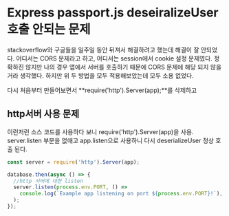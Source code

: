 # Express passport.js deseiralizeUser 호출 안되는 문제
stackoverflow와 구글들을 일주일 동안 뒤져서 해결하려고 했는데 해결이 잘 안되었다.
어디서는 CORS 문제라고 하고, 어디서는 session에서 cookie 설정 문제였다.
정확하진 않지만 나의 경우 앱에서 서버를 호출하기 때문에 CORS 문제에 해당 되지 않을거라 생각했다. 하지만 위 두 방법을 모두 적용해보았는데 모두 소용 없었다.
  
  
다시 처음부터 만들어보면서 **require('http').Server(app);**를 삭제하고 
  

## http서버 사용 문제
이런저런 소스 코드를 사용하다 보니 require('http').Server(app)을 사용.
server.listen 부분을 없애고 app.listen으로 사용하니 다시 deserializeUser 정상 호출 된다.

```js
const server = require('http').Server(app);

database.then(async () => {
  //http 서버에 대한 listen
  server.listen(process.env.PORT, () =>
    console.log(`Example app listening on port ${process.env.PORT}!`),
  );
});
```